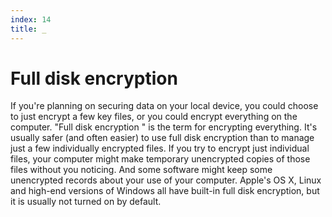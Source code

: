 ```yaml
---
index: 14
title: _
---
```

# Full disk encryption

If you're planning on securing data on your local device, you could choose to just encrypt a few key files, or you could encrypt everything on the computer. "Full disk encryption " is the term for encrypting everything. It's usually safer (and often easier) to use full disk encryption than to manage just a few individually encrypted files. If you try to encrypt just individual files, your computer might make temporary unencrypted copies of those files without you noticing. And some software might keep some unencrypted records about your use of your computer. Apple's OS X, Linux and high-end versions of Windows all have built-in full disk encryption, but it is usually not turned on by default.
